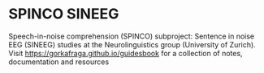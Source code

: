 # SPINCO SINEEG
Speech-in-noise comprehension (SPINCO) subproject: Sentence in noise EEG (SINEEG) studies at the Neurolinguistics group (University of Zurich). 
Visit https://gorkafraga.github.io/guidesbook for a collection of notes, documentation and resources
 
